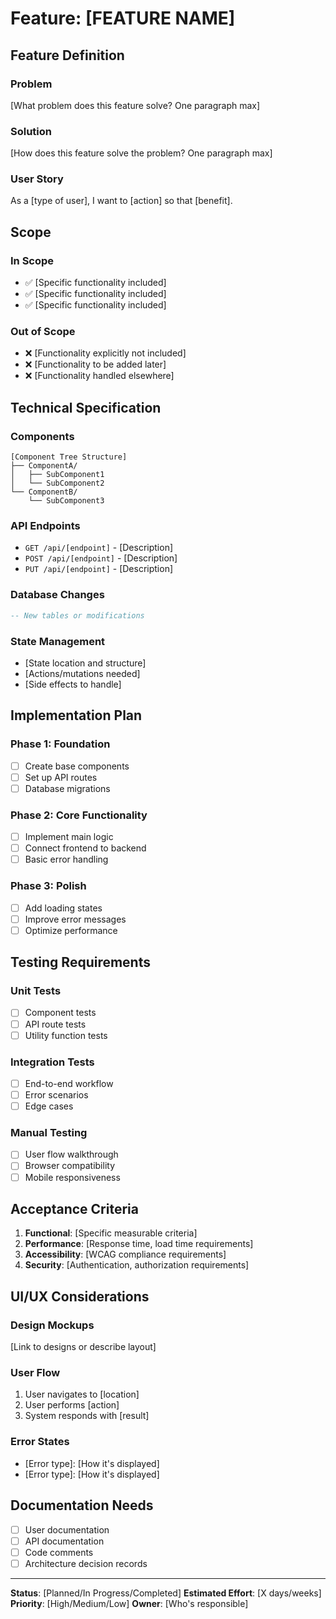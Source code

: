 # Feature: [FEATURE NAME]

## Feature Definition

### Problem
[What problem does this feature solve? One paragraph max]

### Solution
[How does this feature solve the problem? One paragraph max]

### User Story
As a [type of user], I want to [action] so that [benefit].

## Scope

### In Scope
- ✅ [Specific functionality included]
- ✅ [Specific functionality included]
- ✅ [Specific functionality included]

### Out of Scope
- ❌ [Functionality explicitly not included]
- ❌ [Functionality to be added later]
- ❌ [Functionality handled elsewhere]

## Technical Specification

### Components
```
[Component Tree Structure]
├── ComponentA/
│   ├── SubComponent1
│   └── SubComponent2
└── ComponentB/
    └── SubComponent3
```

### API Endpoints
- `GET /api/[endpoint]` - [Description]
- `POST /api/[endpoint]` - [Description]
- `PUT /api/[endpoint]` - [Description]

### Database Changes
```sql
-- New tables or modifications
```

### State Management
- [State location and structure]
- [Actions/mutations needed]
- [Side effects to handle]

## Implementation Plan

### Phase 1: Foundation
- [ ] Create base components
- [ ] Set up API routes
- [ ] Database migrations

### Phase 2: Core Functionality
- [ ] Implement main logic
- [ ] Connect frontend to backend
- [ ] Basic error handling

### Phase 3: Polish
- [ ] Add loading states
- [ ] Improve error messages
- [ ] Optimize performance

## Testing Requirements

### Unit Tests
- [ ] Component tests
- [ ] API route tests
- [ ] Utility function tests

### Integration Tests
- [ ] End-to-end workflow
- [ ] Error scenarios
- [ ] Edge cases

### Manual Testing
- [ ] User flow walkthrough
- [ ] Browser compatibility
- [ ] Mobile responsiveness

## Acceptance Criteria

1. **Functional**: [Specific measurable criteria]
2. **Performance**: [Response time, load time requirements]
3. **Accessibility**: [WCAG compliance requirements]
4. **Security**: [Authentication, authorization requirements]

## UI/UX Considerations

### Design Mockups
[Link to designs or describe layout]

### User Flow
1. User navigates to [location]
2. User performs [action]
3. System responds with [result]

### Error States
- [Error type]: [How it's displayed]
- [Error type]: [How it's displayed]

## Documentation Needs

- [ ] User documentation
- [ ] API documentation
- [ ] Code comments
- [ ] Architecture decision records

---

**Status**: [Planned/In Progress/Completed]
**Estimated Effort**: [X days/weeks]
**Priority**: [High/Medium/Low]
**Owner**: [Who's responsible]